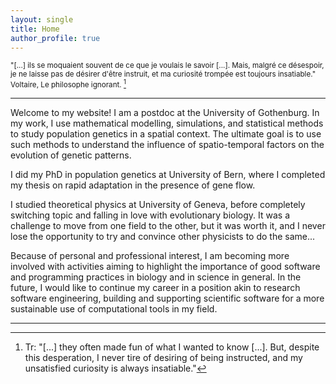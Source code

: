 ```yaml
---
layout: single
title: Home
author_profile: true
---
```

<sub>"[...] ils se moquaient souvent de ce que je voulais le savoir [...]. Mais, malgré ce désespoir, je ne laisse pas de désirer d'être instruit, et ma curiosité trompée est toujours insatiable."
Voltaire, Le philosophe ignorant. [^1]</sub>

- - -

Welcome to my website! I am a postdoc at the University of Gothenburg. In my work, I use mathematical modelling, simulations, and statistical methods to study population genetics in a spatial context. The ultimate goal is to use such methods to understand the influence of spatio-temporal factors on the evolution of genetic patterns.

I did my PhD in population genetics at University of Bern, where I completed my thesis on rapid adaptation in the presence of gene flow.

I studied theoretical physics at University of Geneva, before completely switching topic and falling in love with evolutionary biology. It was a challenge to move from one field to the other, but it was worth it, and I never lose the opportunity to try and convince other physicists to do the same...

Because of personal and professional interest, I am becoming more involved with activities aiming to highlight the importance of good software and programming practices in biology and in science in general. In the future, I would like to continue my career in a position akin to research software engineering, building and supporting scientific software for a more sustainable use of computational tools in my field. 

- - -

[^1]: Tr: "[...] they often made fun of what I wanted to know [...]. But, despite this desperation, I never tire of desiring of being instructed, and my unsatisfied curiosity is always insatiable."
